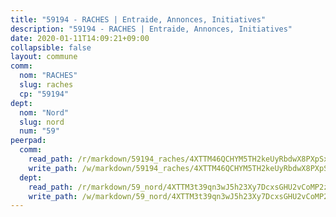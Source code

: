 ```yaml
---
title: "59194 - RACHES | Entraide, Annonces, Initiatives"
description: "59194 - RACHES | Entraide, Annonces, Initiatives"
date: 2020-01-11T14:09:21+09:00
collapsible: false
layout: commune
comm:
  nom: "RACHES"
  slug: raches
  cp: "59194"
dept:
  nom: "Nord"
  slug: nord
  num: "59"
peerpad:
  comm:
    read_path: /r/markdown/59194_raches/4XTTM46QCHYM5TH2keUyRbdwX8PXpSxN2o2VzdqWFjFaSANEv
    write_path: /w/markdown/59194_raches/4XTTM46QCHYM5TH2keUyRbdwX8PXpSxN2o2VzdqWFjFaSANEv-K3TgUV3LvyiWB6Twi7U7D65rx186Vf5xiaSutV5p9DU49g5QTm4U6jmogEw1xthSiR98LNLqQNiMgcZzw7kCtf2WyjP6uQPNxBANLbgA2NEjcP9mzgKHXWTEycj5CcdS4h2kzHdL
  dept:
    read_path: /r/markdown/59_nord/4XTTM3t39qn3wJ5h23Xy7DcxsGHU2vCoMP2z3iS4TUn3TrtdJ
    write_path: /w/markdown/59_nord/4XTTM3t39qn3wJ5h23Xy7DcxsGHU2vCoMP2z3iS4TUn3TrtdJ-K3TgTuZGkuZqXfr6fpmH7pGsMT6ndvZQMyRDze5QBt7XScLWHoBi246kLoDKpTH2Yo4f3AFSSJqGc2ozvNww7qPLqsDjpvahxCbQ6F5znbfjp6kVgaDcTYc9LyhwSfYuCevnvZUQ
---
```


